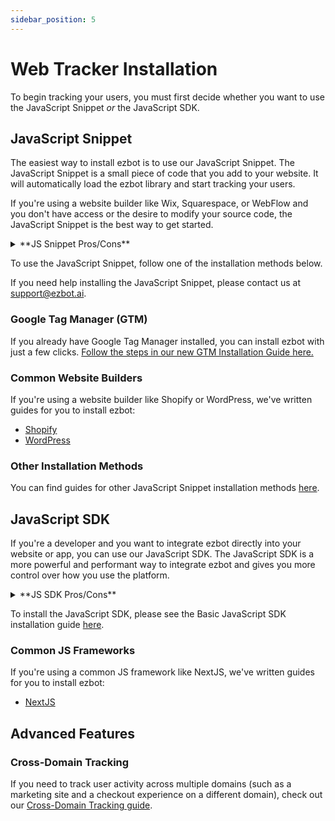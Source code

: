 ```yaml
---
sidebar_position: 5
---
```


# Web Tracker Installation

To begin tracking your users, you must first decide whether you want to use the JavaScript Snippet _or_ the JavaScript SDK.

## JavaScript Snippet

The easiest way to install ezbot is to use our JavaScript Snippet. The JavaScript Snippet is a small piece of code that you add to your website. It will automatically load the ezbot library and start tracking your users.

If you're using a website builder like Wix, Squarespace, or WebFlow and you don't have access or the desire to modify your source code, the JavaScript Snippet is the best way to get started.

<details>  
<summary>**JS Snippet Pros/Cons**</summary>  
<div> 
<p>**Pros**</p> 
<ul>
    <li>Easy to install</li>
    <li>Works with any website builder</li>
    <li>Doesn't require a developer</li>
    <li>Enables our Visual Editor</li>
</ul>
<p>**Cons**</p>   
<ul>
    <li>Only supports experimentation with our Visual Editor</li>
    <li>Limited number of visual changes supported at this time</li>
    <li>Can affect page load performance more than the JS SDK</li>
    <li>Can cause content to change after page load, though most users don't notice it</li>
</ul>
</div>  
</details>

To use the JavaScript Snippet, follow one of the installation methods below.

If you need help installing the JavaScript Snippet, please contact us at [support@ezbot.ai](mailto:support@ezbot.ai).

### Google Tag Manager (GTM)

If you already have Google Tag Manager installed, you can install ezbot with just a few clicks. [Follow the steps in our new GTM Installation Guide here.](../04-guides/installation/03-google-tag-manager.md)

### Common Website Builders

If you're using a website builder like Shopify or WordPress, we've written guides for you to install ezbot:

- [Shopify](../04-guides/installation/04-shopify.md)
- [WordPress](../04-guides/installation/05-wordpress.md)

### Other Installation Methods

You can find guides for other JavaScript Snippet installation methods [here](/category/installation).

## JavaScript SDK

If you're a developer and you want to integrate ezbot directly into your website or app, you can use our JavaScript SDK. The JavaScript SDK is a more powerful and performant way to integrate ezbot and gives you more control over how you use the platform.

<details>  
<summary>**JS SDK Pros/Cons**</summary>  
<div> 
<p>**Pros**</p> 
<ul>
    <li>Control any aspect of your frontend</li>
    <li>Most performant installation</li>
    <li>Also enables our Visual Editor</li>
</ul>
<p>**Cons**</p>   
<ul>
    <li>Requires a developer (or someone who can code) to add and use **variations** in your website or app's language.</li>
    <li>Does not support Node (server-side) yet.</li>
</ul>
</div>  
</details>

To install the JavaScript SDK, please see the Basic JavaScript SDK installation guide [here](../04-guides/installation/06-basic-sdk.md).

### Common JS Frameworks

If you're using a common JS framework like NextJS, we've written guides for you to install ezbot:

- [NextJS](../04-guides/installation/02-nextjs.md)

## Advanced Features

### Cross-Domain Tracking

If you need to track user activity across multiple domains (such as a marketing site and a checkout experience on a different domain), check out our [Cross-Domain Tracking guide](../04-guides/installation/07-cross-domain.md).
